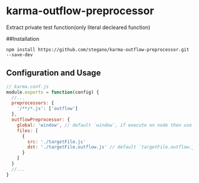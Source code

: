 # karma-outflow-preprocessor
Extract private test function(only literal decleared function)

##Installation
```
npm install https://github.com/stegano/karma-outflow-preprocessor.git --save-dev
```

## Configuration and Usage
```javascript
// karma.conf.js
module.exports = function(config) {
  //...
  preprocessors: {
    '/**/*.js': ['outflow']
  },
  outflowPreprocessor: {
    global: 'window', // default `window`, if execute on node then use `global` setting.
    files: [
      {
        src: './targetFile.js'
        dst: './targetFile.outflow.js' // default `targetFile.outflow.js`
      }
    ]
  }
  //...
}
```

